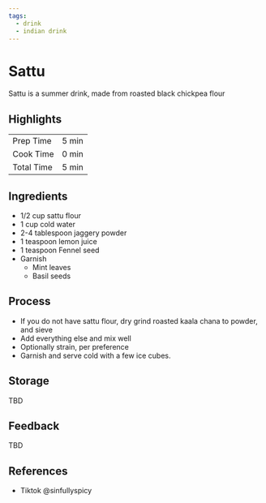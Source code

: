 ```yaml
---
tags:
  - drink
  - indian drink
---
```


# Sattu

Sattu is a summer drink, made from roasted black chickpea flour

## Highlights

| | |
|----|-----|
| Prep Time             | 5 min      |
| Cook Time             | 0 min      |
| Total Time            | 5 min      |

## Ingredients

* 1/2 cup sattu flour
* 1 cup cold water
* 2-4 tablespoon jaggery powder
* 1 teaspoon lemon juice
* 1 teaspoon Fennel seed
* Garnish
    * Mint leaves
    * Basil seeds

## Process

* If you do not have sattu flour, dry grind roasted kaala chana to powder, and sieve
* Add everything else and mix well
* Optionally strain, per preference
* Garnish and serve cold with a few ice cubes.

## Storage

TBD

## Feedback

TBD

## References

* Tiktok @sinfullyspicy

